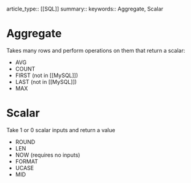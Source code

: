 article_type:: [[SQL]]
summary::
keywords:: Aggregate, Scalar

# Aggregate
Takes many rows and perform operations on them that return a scalar:
* AVG
* COUNT
* FIRST (not in [[MySQL]])
* LAST (not in [[MySQL]])
* MAX

# Scalar
Take 1 or 0 scalar inputs and return a value
* ROUND
* LEN
* NOW (requires no inputs)
* FORMAT
* UCASE
* MID